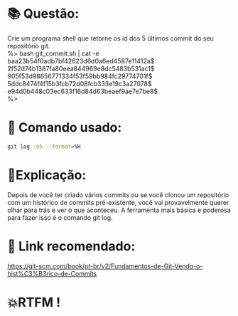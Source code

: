 # 📚 Questão:
Crie um programa shell que retorne os id dos 5 últimos commit do seu repositório
git. <br>
%> bash git_commit.sh | cat -e <br>
baa23b54f0adb7bf42623d6d0a6ed4587e11412a$ <br>
2f52d74b1387fa80eea844969e8dc5483b531ac1$ <br>
905f53d98656771334f53f59bb984fc29774701f$ <br>
5ddc8474f4f15b3fcb72d08fcb333e19c3a27078$ <br>
e94d0b448c03ec633f16d84d63beaef9ae7e7be8$ <br>
%> <br>

# 🖖 Comando usado: 
```sh
git log -n5 --format=%H 
```

# 📝Explicação:
Depois de você ter criado vários commits ou se você clonou um repositório com um histórico de commits pré-existente, você vai provavelmente querer olhar para trás e ver o que aconteceu. A ferramenta mais básica e poderosa para fazer isso é o comando git log.

# 🤖 Link recomendado: 
https://git-scm.com/book/pt-br/v2/Fundamentos-de-Git-Vendo-o-hist%C3%B3rico-de-Commits

# 💥RTFM !
